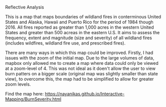 Reflective Analysis 

This is a map that maps boundaries of wildland fires in conterminous United States and Alaska, Hawaii and Puerto Rico for the period of 1984 though 2016. All fires reported as greater than 1,000 acres in the western United States and greater than 500 acreas in the eastern U.S. It aims to assess the frequency, extent and magnitude (size and severity) of all wildland fires  (includes wildfires, wildland fire use, and prescribed fires). 

There are many ways in which this map could be improved. Firstly, I had issues with the zoom of the initial map. Due to the large volumes of data, mapbox only allowed me to create a map where data could only be viewed at a zoom-level of 4. This was not ideal as it doen't allow the user to view burn patters on a bigger scale (original map was slightly smaller than state view), to overcome this, the map had to be simplified to allow for greater zoom levels. 





Find the map here: https://nayanikas.github.io/Interactive-Mapping/BurnSeverity.html
